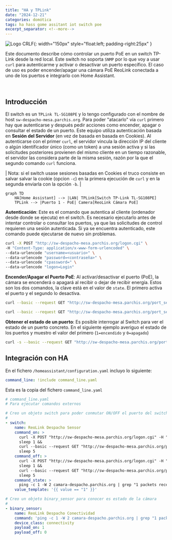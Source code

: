 ```yaml
---
title: "HA y TPLink"
date: "2024-12-21"
categories: domótica
tags: ha hass gome assitant iot switch poe
excerpt_separator: <!--more-->
---
```


![Logo CRLF](/assets/img/posts/logo-hass-switch.svg){: width="150px" style="float:left; padding-right:25px" }

Este documento describe cómo controlar un puerto PoE en un switch TP-Link desde la red local. Este switch no soporta `SNMP` por lo que voy a usar `curl` para autenticarme y activar o desactivar un puerto específico. El caso de uso es poder encender/apagar una cámara PoE ReoLink conectada a uno de los puertos e integrarlo con Home Assistant.

<br clear="left"/>
<!--more-->

## Introducción

El switch es un `TPLink TL-SG108PE` y lo tengo configurado con el nombre de host `sw-despacho-mesa.parchis.org`. Para poder "atacarlo" vía `curl` primero hay que autenticarse y después pedir acciones como encender, apagar o consultar el estado de un puerto. Este equipo utiliza autenticación basada en **Sesión del Servidor** (en vez de basada en basada en Cookies). Al autenticarse con el primer `curl`, el servidor vincula la dirección IP del cliente o algún identificador único (como un token) a una sesión activa y si las solicitudes posteriores provienen del mismo cliente en un tiempo razonable, el servidor las considera parte de la misma sesión, razón por la que el segundo comando `curl` funciona.

| Nota: si el switch usase sesiones basadas en Cookies el truco consiste en salvar salvar la cookie (opcion `-c`) en la primera ejecución de `curl` y en la segunda enviarla con la opción `-b`. |

```mermaid
graph TD
    HA[Home Assistant] --> |LAN| TPLink[Switch TP-Link TL-SG108PE]
    TPLink --> |Puerto 1 - PoE| Camera[ReoLink Cámara PoE]
```

**Autenticación**: Este es el comando que autentica al cliente (ordenador desde donde se ejecuta) en el switch. Es necesario ejecutarlo antes de intentar controlar o consultar los puertos, ya que las solicitudes de control requieren una sesión autenticada. Si ya se encuentra autenticado, este comando puede ejecutarse de nuevo sin problemas.

```bash
curl -X POST "http://sw-despacho-mesa.parchis.org/logon.cgi" \
-H "Content-Type: application/x-www-form-urlencoded" \
--data-urlencode "username=<usuario>" \
--data-urlencode "password=<contraseña>" \
--data-urlencode "cpassword=" \
--data-urlencode "logon=Login"
```

**Encender/Apagar el Puerto PoE**: Al activar/desactivar el puerto (PoE), la cámara se encenderá o apagará al recibir o dejar de recibir energía. Estos son los dos comandos, la clave está en el valor de `state`. El primero activa el puerto y el segundo lo desactiva.

```bash
curl --basic --request GET "http://sw-despacho-mesa.parchis.org/port_setting.cgi?portid=1&state=1&speed=1&flowcontrol=0&apply=Apply"

curl --basic --request GET "http://sw-despacho-mesa.parchis.org/port_setting.cgi?portid=1&state=01&speed=1&flowcontrol=0&apply=Apply"
```

**Obtener el estado de un puerto**: Es posible interrogar al Switch para ver el estado de un puerto concreto. En el siguiente ejemplo averiguo el estado de los puertos y muestro el valor del primero (`1=encendido` y `0=apagado`)

```bash
curl -s --basic --request GET "http://sw-despacho-mesa.parchis.org/port_setting.cgi" | grep -oP 'state:\[\K[^\]]+' | awk -F, '{print $1}'
```

## Integración con HA

En el fichero `/homeassistant/configuration.yaml` incluyo lo siguiente:

```yaml
command_line: !include command_line.yaml
```

Esta es la copia del fichero `command_line.yaml`

```yaml
# command_line.yaml
# Para ejecutar comandos externos

# Creo un objeto switch para poder conmutar ON/OFF el puerto del switch
#
- switch:
    name: ReoLink Despacho Sensor
    command_on: >
      curl -X POST "http://sw-despacho-mesa.parchis.org/logon.cgi" -H "Content-Type: application/x-www-form-urlencoded" --data-urlencode "username=luis" --data-urlencode "password=<CONTRASEÑA>" --data-urlencode "logon=Login" &&
      sleep 1 &&
      curl --basic --request GET "http://sw-despacho-mesa.parchis.org/port_setting.cgi?portid=1&state=1&speed=1&flowcontrol=0&apply=Apply" &&
      sleep 5
    command_off: >
      curl -X POST "http://sw-despacho-mesa.parchis.org/logon.cgi" -H "Content-Type: application/x-www-form-urlencoded" --data-urlencode "username=luis" --data-urlencode "password=<CONTRASEÑA>" --data-urlencode "logon=Login" &&
      sleep 1 &&
      curl --basic --request GET "http://sw-despacho-mesa.parchis.org/port_setting.cgi?portid=1&state=0&speed=1&flowcontrol=0&apply=Apply" &&
      sleep 5
    command_state: >
      ping -c 1 -W 2 camara-despacho.parchis.org | grep "1 packets received" | wc -l
    value_template: '{{ value == "1" }}'

# Creo un objeto binary_sensor para conocer es estado de la cámara
#
- binary_sensor:
    name: ReoLink Despacho Conectividad
    command: 'ping -c 1 -W 2 camara-despacho.parchis.org | grep "1 packets received" | wc -l'
    device_class: connectivity
    payload_on: 1
    payload_off: 0

```
